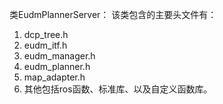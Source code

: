 类EudmPlannerServer：
该类包含的主要头文件有：
1. dcp_tree.h
2. eudm_itf.h
3. eudm_manager.h
4. eudm_planner.h
5. map_adapter.h
6. 其他包括ros函数、标准库、以及自定义函数库。
